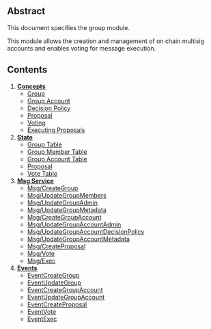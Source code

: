 <!--
order: 0
title: Group
parent:
  title: "group"
-->

## Abstract

This document specifies the group module.

This module allows the creation and management of on chain multisig accounts and enables voting for message execution.

## Contents

1. **[Concepts](01_concepts.md)**
    - [Group](01_concepts.md#group)
    - [Group Account](01_concepts.md#group-account)
    - [Decision Policy](01_concepts.md#decision-policy)
    - [Proposal](01_concepts.md#proposal)
    - [Voting](01_concepts.md#voting)
    - [Executing Proposals](01_concepts.md#executing-proposals)
2. **[State](02_state.md)**
    - [Group Table](02_state.md#group-table)
    - [Group Member Table](02_state.md#group-member-table)
    - [Group Account Table](02_state.md#group-account-table)
    - [Proposal](02_state.md#proposal-table)
    - [Vote Table](02_state.md#vote-table)
3. **[Msg Service](03_msg_service.md)**
    - [Msg/CreateGroup](03_msg_service.md#msgcreategroup)
    - [Msg/UpdateGroupMembers](03_msg_service.md#msgupdategroupmembers)
    - [Msg/UpdateGroupAdmin](03_msg_service.md#msgupdategroupadmin)
    - [Msg/UpdateGroupMetadata](03_msg_service.md#msgupdategroupmetadata)
    - [Msg/CreateGroupAccount](03_msg_service.md#msgcreategroupaccount)
    - [Msg/UpdateGroupAccountAdmin](03_msg_service.md#msgupdategroupaccountadmin)
    - [Msg/UpdateGroupAccountDecisionPolicy](03_msg_service.md#msgupdategroupaccountdecisionpolicy)
    - [Msg/UpdateGroupAccountMetadata](03_msg_service.md#msgupdategroupaccountmetadata)
    - [Msg/CreateProposal](03_msg_service.md#msgcreateproposal)
    - [Msg/Vote](03_msg_service.md#msgvote)
    - [Msg/Exec](03_msg_service.md#msgexec)
4. **[Events](04_events.md)**
    - [EventCreateGroup](04_events.md#eventcreategroup)
    - [EventUpdateGroup](04_events.md#eventupdategroup)
    - [EventCreateGroupAccount](04_events.md#eventcreategroupaccount)
    - [EventUpdateGroupAccount](04_events.md#eventupdategroupaccount)
    - [EventCreateProposal](04_events.md#eventcreateproposal)
    - [EventVote](04_events.md#eventvote)
    - [EventExec](04_events.md#eventexec)


